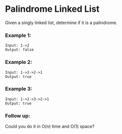 # Palindrome Linked List

Given a singly linked list, determine if it is a palindrome.

### Example 1:

```
Input: 1->2
Output: false

```

### Example 2:

```
Input: 1->2->2->1
Output: true

```

### Example 3:

```
Input: 1->2->3->2->1
Output: true

```

### Follow up:
Could you do it in O(n) time and O(1) space?